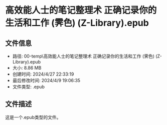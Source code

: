 ﻿# 高效能人士的笔记整理术 正确记录你的生活和工作 (霁色) (Z-Library).epub

## 文件信息
- 路径: 00-temp\高效能人士的笔记整理术 正确记录你的生活和工作 (霁色) (Z-Library).epub
- 大小: 8.86 MB
- 创建时间: 2024/4/27 22:33:19
- 最后修改时间: 2024/4/9 19:06:35
- 文件类型: .epub

## 文件描述
这是一个.epub类型的文件。

